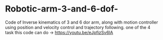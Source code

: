 # Robotic-arm-3-and-6-dof-
Code of Inverse kinematics of 3 and 6 dor arm, along with motion controller using position and velocity control and trajectory following.
one of the 4 task this code can do -> https://youtu.be/eJpfizSv6lA
